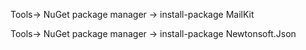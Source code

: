 Tools-> NuGet package manager -> install-package MailKit

Tools-> NuGet package manager -> install-package Newtonsoft.Json
